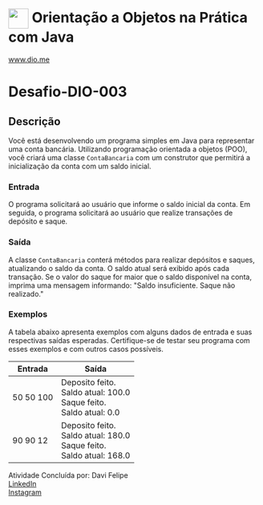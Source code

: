 # <img align="center" width="40px" src="https://hermes.digitalinnovation.one/assets/diome/logo-minimized.png"> Orientação a Objetos na Prática com Java
www.dio.me
  
# Desafio-DIO-003
## Descrição

Você está desenvolvendo um programa simples em Java para representar uma conta bancária. Utilizando programação orientada a objetos (POO), você criará uma classe `ContaBancaria` com um construtor que permitirá a inicialização da conta com um saldo inicial.

### Entrada

O programa solicitará ao usuário que informe o saldo inicial da conta. Em seguida, o programa solicitará ao usuário que realize transações de depósito e saque.

### Saída

A classe `ContaBancaria` conterá métodos para realizar depósitos e saques, atualizando o saldo da conta. O saldo atual será exibido após cada transação. Se o valor do saque for maior que o saldo disponível na conta, imprima uma mensagem informando: "Saldo insuficiente. Saque não realizado."

### Exemplos

A tabela abaixo apresenta exemplos com alguns dados de entrada e suas respectivas saídas esperadas. Certifique-se de testar seu programa com esses exemplos e com outros casos possíveis.

| Entrada   |   Saída |
|-----------|---------|
| 50 50 100 | Deposito feito. <br> Saldo atual: 100.0 <br> Saque feito. <br> Saldo atual: 0.0 |
| 90 90  12 | Deposito feito. <br> Saldo atual: 180.0 <br> Saque feito. <br> Saldo atual: 168.0 |


Atividade Concluída por: Davi Felipe  
[LinkedIn](https://www.linkedin.com/in/devdavifelipe/)<br>
[Instagram](https://www.instagram.com/_eudvidxfc7_/)
